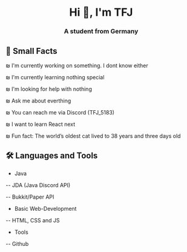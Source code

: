 <h1 align="center">Hi 👋, I'm TFJ</h1>
<h3 align="center">A student from Germany</h3>

## 🔰 Small Facts
₪ I'm currently working on something. I dont know either

₪ I'm currently learning nothing special

₪ I'm looking for help with nothing

₪ Ask me about everthing

₪ You can reach me via Discord (TFJ_5183)

₪ I want to learn React next

₪ Fun fact: The world’s oldest cat lived to 38 years and three days old


## 🛠 Languages and Tools
- Java

-- JDA (Java Discord API)

-- Bukkit/Paper API

- Basic Web-Development

-- HTML, CSS and JS

- Tools

-- Github
